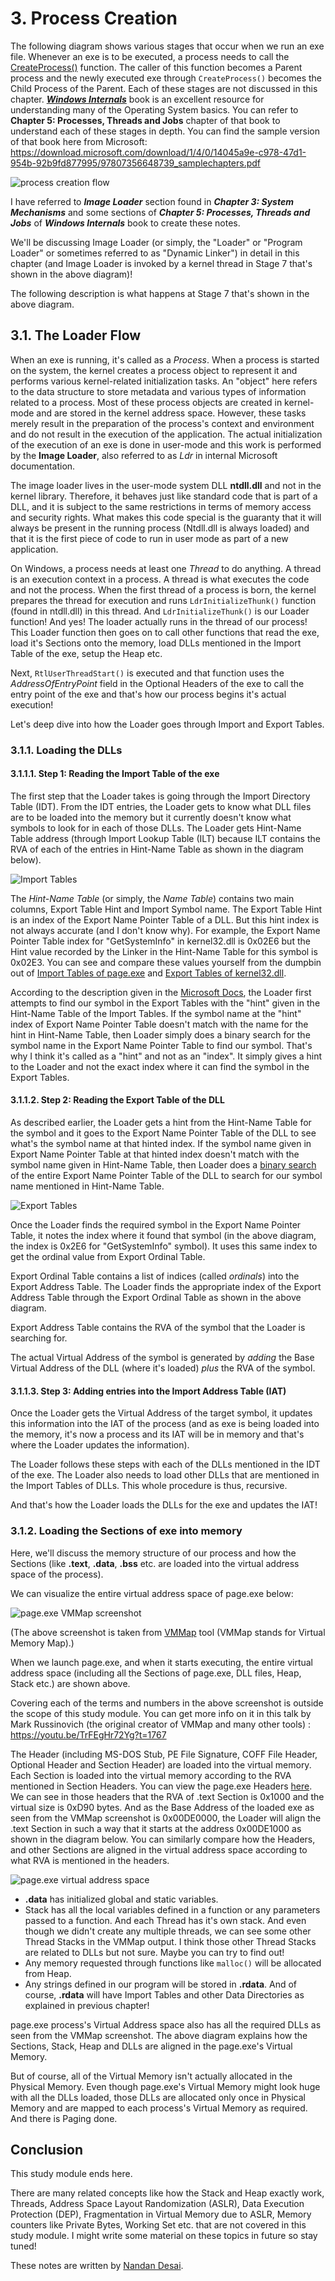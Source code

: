 # 3. Process Creation

The following diagram shows various stages that occur when we run an exe file. Whenever an exe is to be executed, a process needs to call the [CreateProcess()](https://docs.microsoft.com/en-us/windows/win32/api/processthreadsapi/nf-processthreadsapi-createprocessa) function. The caller of this function becomes a Parent process and the newly executed exe through `CreateProcess()` becomes the Child Process of the Parent. Each of these stages are not discussed in this chapter. ***[Windows Internals](https://docs.microsoft.com/en-us/sysinternals/resources/windows-internals)*** book is an excellent resource for understanding many of the Operating System basics. You can refer to **Chapter 5: Processes, Threads and Jobs** chapter of that book to understand each of these stages in depth. You can find the sample version of that book here from Microsoft: https://download.microsoft.com/download/1/4/0/14045a9e-c978-47d1-954b-92b9fd877995/97807356648739_samplechapters.pdf

![process creation flow](https://raw.githubusercontent.com/NandanDesai/res/master/programs-and-processes/process-creation-flow.png)

I have referred to ***Image Loader*** section found in ***Chapter 3: System Mechanisms*** and some sections of ***Chapter 5: Processes, Threads and Jobs*** of ***Windows Internals*** book to create these notes. 

We'll be discussing Image Loader (or simply, the "Loader" or "Program Loader" or sometimes referred to as "Dynamic Linker") in detail in this chapter (and Image Loader is invoked by a kernel thread in Stage 7 that's shown in the above diagram)!

The following description is what happens at Stage 7 that's shown in the above diagram.

## 3.1. The Loader Flow

When an exe is running, it's called as a *Process*. When a process is started on the system, the kernel creates a process object to represent it and performs various kernel-related initialization tasks. An "object" here refers to the data structure to store metadata and various types of information related to a process. Most of these process objects are created in kernel-mode and are stored in the kernel address space. However, these tasks merely result in the preparation of the process's context and environment and do not result in the execution of the application. The actual initialization of the execution of an exe is done in user-mode and this work is performed by the **Image Loader**, also referred to as *Ldr* in internal Microsoft documentation.

The image loader lives in the user-mode system DLL **ntdll.dll** and not in the kernel library. Therefore, it behaves just like standard code that is part of a DLL, and it is subject to the same restrictions in terms of memory access and security rights. What makes this code special is the guaranty that it will always be present in the running process (Ntdll.dll is always loaded) and that it is the first piece of code to run in user mode as part of a new application.

On Windows, a process needs at least one *Thread* to do anything. A thread is an execution context in a process. A thread is what executes the code and not the process. When the first thread of a process is born, the kernel prepares the thread for execution and runs `LdrInitializeThunk()` function (found in ntdll.dll) in this thread. And `LdrInitializeThunk()` is our Loader function! And yes! The loader actually runs in the thread of our process! This Loader function then goes on to call other functions that read the exe, load it's Sections onto the memory, load DLLs mentioned in the Import Table of the exe, setup the Heap etc.

Next, `RtlUserThreadStart()` is executed and that function uses the *AddressOfEntryPoint* field in the Optional Headers of the exe to call the entry point of the exe and that's how our process begins it's actual execution!

Let's deep dive into how the Loader goes through Import and Export Tables.

### 3.1.1. Loading the DLLs

#### 3.1.1.1. Step 1: Reading the Import Table of the exe

The first step that the Loader takes is going through the Import Directory Table (IDT). From the IDT entries, the Loader gets to know what DLL files are to be loaded into the memory but it currently doesn't know what symbols to look for in each of those DLLs. The Loader gets Hint-Name Table address (through Import Lookup Table (ILT) because ILT contains the RVA of each of the entries in Hint-Name Table as shown in the diagram below).

![Import Tables](https://raw.githubusercontent.com/NandanDesai/res/master/programs-and-processes/import-table-explanation-2.png)

The *Hint-Name Table* (or simply, the *Name Table*) contains two main columns, Export Table Hint and Import Symbol name. The Export Table Hint is an index of the Export Name Pointer Table of a DLL. But this hint index is not always accurate (and I don't know why). For example, the Export Name Pointer Table index for "GetSystemInfo" in kernel32.dll is 0x02E6 but the Hint value recorded by the Linker in the Hint-Name Table for this symbol is 0x02E3. You can see and compare these values yourself from the dumpbin out of [Import Tables of page.exe](https://gist.github.com/NandanDesai/28c7fd5b8243901ec97eeec9f9006696) and [Export Tables of kernel32.dll](https://gist.github.com/NandanDesai/4252a663998799b702014aba66786247).

According to the description given in the [Microsoft Docs](https://docs.microsoft.com/en-us/windows/win32/debug/pe-format#hintname-table), the Loader first attempts to find our symbol in the Export Tables with the "hint" given in the Hint-Name Table of the Import Tables. If the symbol name at the "hint" index of Export Name Pointer Table doesn't match with the name for the hint in Hint-Name Table, then Loader simply does a binary search for the symbol name in the Export Name Pointer Table to find our symbol. That's why I think it's called as a "hint" and not as an "index". It simply gives a hint to the Loader and not the exact index where it can find the symbol in the Export Tables.

#### 3.1.1.2. Step 2: Reading the Export Table of the DLL

As described earlier, the Loader gets a hint from the Hint-Name Table for the symbol and it goes to the Export Name Pointer Table of the DLL to see what's the symbol name at that hinted index. If the symbol name given in Export Name Pointer Table at that hinted index doesn't match with the symbol name given in Hint-Name Table, then Loader does a [binary search](https://en.wikipedia.org/wiki/Binary_search_algorithm) of the entire Export Name Pointer Table of the DLL to search for our symbol name mentioned in Hint-Name Table.

![Export Tables](https://raw.githubusercontent.com/NandanDesai/res/master/programs-and-processes/export-tables.png)


Once the Loader finds the required symbol in the Export Name Pointer Table, it notes the index where it found that symbol (in the above diagram, the index is 0x2E6 for "GetSystemInfo" symbol). It uses this same index to get the ordinal value from Export Ordinal Table. 

Export Ordinal Table contains a list of indices (called *ordinals*) into the Export Address Table. The Loader finds the appropriate index of the Export Address Table through the Export Ordinal Table as shown in the above diagram. 

Export Address Table contains the RVA of the symbol that the Loader is searching for.

The actual Virtual Address of the symbol is generated by *adding* the Base Virtual Address of the DLL (where it's loaded) *plus* the RVA of the symbol.


#### 3.1.1.3. Step 3: Adding entries into the Import Address Table (IAT)

Once the Loader gets the Virtual Address of the target symbol, it updates this information into the IAT of the process (and as exe is being loaded into the memory, it's now a process and its IAT will be in memory and that's where the Loader updates the information).

The Loader follows these steps with each of the DLLs mentioned in the IDT of the exe. The Loader also needs to load other DLLs that are mentioned in the Import Tables of DLLs. This whole procedure is thus, recursive.

And that's how the Loader loads the DLLs for the exe and updates the IAT!

 
### 3.1.2. Loading the Sections of exe into memory


Here, we'll discuss the memory structure of our process and how the Sections (like **.text**, **.data**, **.bss** etc. are loaded into the virtual address space of the process).

We can visualize the entire virtual address space of page.exe below:

![page.exe VMMap screenshot](https://raw.githubusercontent.com/NandanDesai/res/master/programs-and-processes/page-exe-vmmap.png)

(The above screenshot is taken from [VMMap](https://docs.microsoft.com/en-us/sysinternals/downloads/vmmap) tool (VMMap stands for Virtual Memory Map).)

When we launch page.exe, and when it starts executing, the entire virtual address space (including all the Sections of page.exe, DLL files, Heap, Stack etc.) are shown above.

Covering each of the terms and numbers in the above screenshot is outside the scope of this study module. You can get more info on it in this talk by Mark Russinovich (the original creator of VMMap and many other tools) : https://youtu.be/TrFEgHr72Yg?t=1767

The Header (including MS-DOS Stub, PE File Signature, COFF File Header, Optional Header and Section Header) are loaded into the virtual memory. Each Section is loaded into the virtual memory according to the RVA mentioned in Section Headers. You can view the page.exe Headers [here](https://gist.github.com/NandanDesai/f8e02bc891f807e1eafe66ec35b4a546). We can see in those headers that the RVA of .text Section is 0x1000 and the virtual size is 0xD90 bytes. And as the Base Address of the loaded exe as seen from the VMMap screenshot is 0x00DE0000, the Loader will align the .text Section in such a way that it starts at the address 0x00DE1000 as shown in the diagram below. You can similarly compare how the Headers, and other Sections are aligned in the virtual address space according to what RVA is mentioned in the headers.

![page.exe virtual address space](https://raw.githubusercontent.com/NandanDesai/res/master/programs-and-processes/process-virtual-address-space.png)

- **.data** has initialized global and static variables.
- Stack has all the local variables defined in a function or any parameters passed to a function. And each Thread has it's own stack. And even though we didn't create any multiple threads, we can see some other Thread Stacks in the VMMap output. I think those other Thread Stacks are related to DLLs but not sure. Maybe you can try to find out!
- Any memory requested through functions like `malloc()` will be allocated from Heap.
- Any strings defined in our program will be stored in **.rdata**. And of course, **.rdata** will have Import Tables and other Data Directories as explained in previous chapter!

page.exe process's Virtual Address space also has all the required DLLs as seen from the VMMap screenshot. The above diagram explains how the Sections, Stack, Heap and DLLs are aligned in the page.exe's Virtual Memory.

But of course, all of the Virtual Memory isn't actually allocated in the Physical Memory. Even though page.exe's Virtual Memory might look huge with all the DLLs loaded, those DLLs are allocated only once in Physical Memory and are mapped to each process's Virtual Memory as required. And there is Paging done. 


## Conclusion

This study module ends here. 

There are many related concepts like how the Stack and Heap exactly work, Threads, Address Space Layout Randomization (ASLR), Data Execution Protection (DEP), Fragmentation in Virtual Memory due to ASLR, Memory counters like Private Bytes, Working Set etc. that are not covered in this study module. I might write some material on these topics in future so stay tuned!

These notes are written by [Nandan Desai](https://github.com/NandanDesai).


